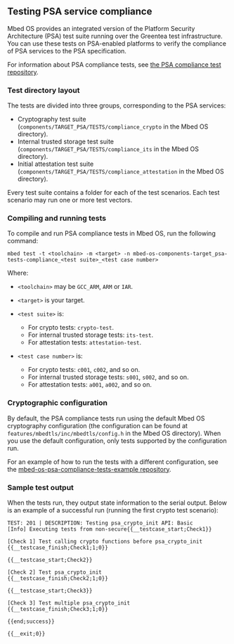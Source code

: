<h2 id="crypto-port">Testing PSA service compliance</h2>

Mbed OS provides an integrated version of the Platform Security Architecture (PSA) test suite running over the Greentea test infrastructure. You can use these tests on PSA-enabled platforms to verify the compliance of PSA services to the PSA specification.

For information about PSA compliance tests, see [the PSA compliance test repository](https://github.com/ARM-software/psa-arch-tests).

### Test directory layout

The tests are divided into three groups, corresponding to the PSA services:

* Cryptography test suite (`components/TARGET_PSA/TESTS/compliance_crypto` in the Mbed OS directory).
* Internal trusted storage test suite (`components/TARGET_PSA/TESTS/compliance_its` in the Mbed OS directory).
* Initial attestation test suite (`components/TARGET_PSA/TESTS/compliance_attestation` in the Mbed OS directory).

Every test suite contains a folder for each of the test scenarios. Each test scenario may run one or more test vectors.

### Compiling and running tests

To compile and run PSA compliance tests in Mbed OS, run the following command:

```
mbed test -t <toolchain> -m <target> -n mbed-os-components-target_psa-tests-compliance_<test suite>_<test case number>
```
Where:

* `<toolchain>` may be `GCC_ARM`, `ARM` or `IAR`.

* `<target>` is  your target.

* `<test suite>` is:
    * For crypto tests: `crypto-test`.
    * For internal trusted storage tests: `its-test`.
    * For attestation tests: `attestation-test`.

* `<test case number>` is:
    * For crypto tests: `c001`, `c002`, and so on.
    * For internal trusted storage tests: `s001`, `s002`, and so on.
    * For attestation tests: `a001`, `a002`, and so on.

### Cryptographic configuration
By default, the PSA compliance tests run using the default Mbed OS cryptography configuration (the configuration can be found at `features/mbedtls/inc/mbedtls/config.h` in the Mbed OS directory). When you use the default configuration, only tests supported by the configuration run.

For an example of how to run the tests with a different configuration, see the [mbed-os-psa-compliance-tests-example repository](https://github.com/ARMmbed/mbed-os-psa-compliance-tests-example).

### Sample test output
When the tests run, they output state information to the serial output. Below is an example of a successful run (running the first crypto test scenario):
```
TEST: 201 | DESCRIPTION: Testing psa_crypto_init API: Basic
[Info] Executing tests from non-secure{{__testcase_start;Check1}}

[Check 1] Test calling crypto functions before psa_crypto_init
{{__testcase_finish;Check1;1;0}}

{{__testcase_start;Check2}}

[Check 2] Test psa_crypto_init
{{__testcase_finish;Check2;1;0}}

{{__testcase_start;Check3}}

[Check 3] Test multiple psa_crypto_init
{{__testcase_finish;Check3;1;0}}

{{end;success}}

{{__exit;0}}
```
